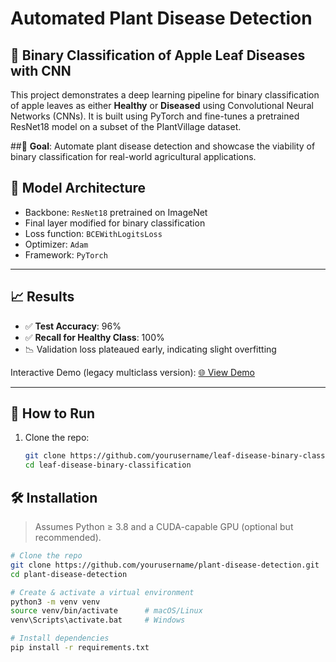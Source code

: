 # Automated Plant Disease Detection

## 🍃 Binary Classification of Apple Leaf Diseases with CNN

This project demonstrates a deep learning pipeline for binary classification of apple leaves as either **Healthy** or **Diseased** using Convolutional Neural Networks (CNNs). It is built using PyTorch and fine-tunes a pretrained ResNet18 model on a subset of the PlantVillage dataset.

##🔬 **Goal**: Automate plant disease detection and showcase the viability of binary classification for real-world agricultural applications.

## 🧠 Model Architecture

- Backbone: `ResNet18` pretrained on ImageNet
- Final layer modified for binary classification
- Loss function: `BCEWithLogitsLoss`
- Optimizer: `Adam`
- Framework: `PyTorch`

---

## 📈 Results

- ✅ **Test Accuracy**: 96%
- ✅ **Recall for Healthy Class**: 100%
- 📉 Validation loss plateaued early, indicating slight overfitting

Interactive Demo (legacy multiclass version): [🌐 View Demo](https://plantdiseasencml.vercel.app/)

---

## 🚀 How to Run

1. Clone the repo:
   ```bash
   git clone https://github.com/yourusername/leaf-disease-binary-classification.git
   cd leaf-disease-binary-classification

## 🛠️ Installation
> Assumes Python ≥ 3.8 and a CUDA-capable GPU (optional but recommended).

```bash
# Clone the repo
git clone https://github.com/yourusername/plant-disease-detection.git
cd plant-disease-detection

# Create & activate a virtual environment
python3 -m venv venv
source venv/bin/activate      # macOS/Linux
venv\Scripts\activate.bat     # Windows

# Install dependencies
pip install -r requirements.txt
```

